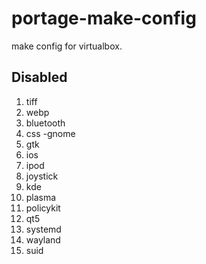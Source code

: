 # portage-make-config
make config for virtualbox.

## Disabled
1. tiff 
2. webp 
3. bluetooth 
4. css -gnome 
5. gtk 
6. ios 
7. ipod 
8. joystick 
9. kde 
10. plasma 
11. policykit 
12. qt5 
13. systemd 
14. wayland 
15. suid
